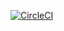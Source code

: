 [![CircleCI](https://circleci.com/gh/Mushfiqur-Rahman-Robin/simple_calculator.svg?style=shield&circle-token=9392e8ce968451f5e81594ede7289b4f20602a39)](https://github.com/Mushfiqur-Rahman-Robin/simple_calculator)